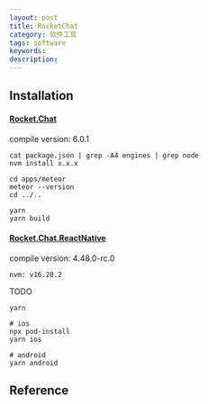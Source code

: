 ```yaml
---
layout: post
title: RocketChat
category: 软件工具
tags: software
keywords: 
description: 
---
```


## Installation


#### [Rocket.Chat](https://developer.rocket.chat/open-source-projects/server/server-environment-setup/mac-osx)

compile version: 6.0.1

```
cat package.json | grep -A4 engines | grep node
nvm install x.x.x

cd apps/meteor
meteor --version
cd ../..

yarn
yarn build

```

#### [Rocket.Chat.ReactNative](https://developer.rocket.chat/open-source-projects/mobile-app)

compile version: 4.48.0-rc.0
```
nvm: v16.20.2
```


TODO

```
yarn

# ios
npx pod-install
yarn ios

# android
yarn android
```

## Reference

